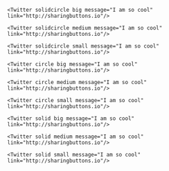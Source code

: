 ```react
<Twitter solidcircle big message="I am so cool" link="http://sharingbuttons.io"/>
```


```react
<Twitter solidcircle medium message="I am so cool" link="http://sharingbuttons.io"/>
```

```react
<Twitter solidcircle small message="I am so cool" link="http://sharingbuttons.io"/>
```


```react
<Twitter circle big message="I am so cool" link="http://sharingbuttons.io"/>
```


```react
<Twitter circle medium message="I am so cool" link="http://sharingbuttons.io"/>
```

```react
<Twitter circle small message="I am so cool" link="http://sharingbuttons.io"/>
```


```react
<Twitter solid big message="I am so cool" link="http://sharingbuttons.io"/>
```


```react
<Twitter solid medium message="I am so cool" link="http://sharingbuttons.io"/>
```

```react
<Twitter solid small message="I am so cool" link="http://sharingbuttons.io"/>
```
